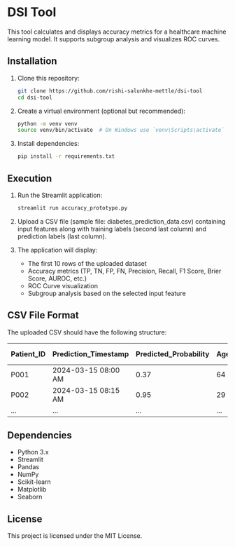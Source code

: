 # DSI Tool

This tool calculates and displays accuracy metrics for a healthcare machine learning model. It supports subgroup analysis and visualizes ROC curves.

## Installation

1. Clone this repository:
   ```sh
   git clone https://github.com/rishi-salunkhe-mettle/dsi-tool
   cd dsi-tool
   ```

2. Create a virtual environment (optional but recommended):
   ```sh
   python -m venv venv
   source venv/bin/activate  # On Windows use `venv\Scripts\activate`
   ```

3. Install dependencies:
   ```sh
   pip install -r requirements.txt
   ```

## Execution

1. Run the Streamlit application:
   ```sh
   streamlit run accuracy_prototype.py
   ```

2. Upload a CSV file (sample file: diabetes_prediction_data.csv) containing input features along with training labels (second last column) and prediction labels (last column).

3. The application will display:
   - The first 10 rows of the uploaded dataset
   - Accuracy metrics (TP, TN, FP, FN, Precision, Recall, F1 Score, Brier Score, AUROC, etc.)
   - ROC Curve visualization
   - Subgroup analysis based on the selected input feature

## CSV File Format
The uploaded CSV should have the following structure:

 | Patient_ID | Prediction_Timestamp | Predicted_Probability | Age | Gender | Race  | HbA1c (%) | eGFR | UACR | Comorbidities        | Actual_Outcome | Predicted_Outcome | 
 |------------|----------------------|-----------------------|-----|--------|-------|-----------|------|------|----------------------|----------------|-------------------|
 | P001       | 2024-03-15 08:00 AM  | 0.37                  | 64  | Female | Black | 6.6       | 35   | 634  | "CKD, Heart Failure" | 0              | 0                 | 
 | P002       | 2024-03-15 08:15 AM  | 0.95                  | 29  | Female | White | 10.4      | 118  | 22   | Heart Failure        | 0              | 1                 | 
 | ...        | ...                  | ...                   | ... | ...    | ...   | ...       | ...  | ...  | ...                  | ...            | ...               | 

## Dependencies
- Python 3.x
- Streamlit
- Pandas
- NumPy
- Scikit-learn
- Matplotlib
- Seaborn

## License
This project is licensed under the MIT License.

